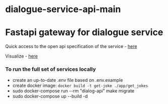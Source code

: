 # dialogue-service-api-main
 
# Fastapi gateway for dialogue service

Quick access to the open api specification of the service - [here](./openapi.yaml)

Visualize - [here](https://editor.swagger.io)


### To run the full set of services locally
- create an up-to-date .env file based on .env.example
- create docker image: ``` docker build -t get-joke ./app/get_jokes ```
- sudo docker-compose run --rm "dialog-api" make migrate
- sudo docker-compose up --build -d
